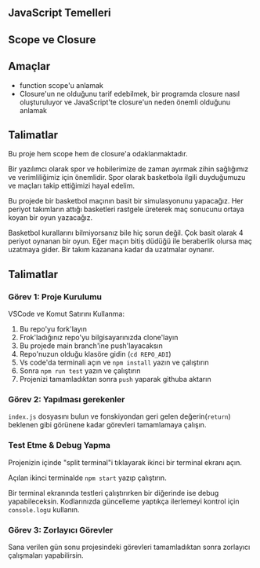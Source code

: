 ## JavaScript Temelleri
## Scope ve Closure
## Amaçlar

- function scope'u anlamak
- Closure'un ne olduğunu tarif edebilmek, bir programda closure nasıl oluşturuluyor ve JavaScript'te closure'un neden önemli olduğunu anlamak

## Talimatlar

Bu proje hem scope hem de closure'a odaklanmaktadır.

Bir yazılımcı olarak spor ve hobilerimize de zaman ayırmak zihin sağlığımız ve verimliliğimiz için önemlidir. Spor olarak basketbola ilgili duyduğumuzu ve maçları takip ettiğimizi hayal edelim.

Bu projede bir basketbol maçının basit bir simulasyonunu yapacağız. Her periyot takımların attığı basketleri rastgele üreterek maç sonucunu ortaya koyan bir oyun yazacağız.

Basketbol kurallarını bilmiyorsanız bile hiç sorun değil. Çok basit olarak 4 periyot oynanan bir oyun. Eğer maçın bitiş düdüğü ile beraberlik olursa maç uzatmaya gider. Bir takım kazanana kadar da uzatmalar oynanır.


## Talimatlar

### Görev 1: Proje Kurulumu

VSCode ve Komut Satırını Kullanma:

1. Bu repo'yu fork'layın
2. Frok'ladığınız repo'yu bilgisayarınızda clone'layın
3. Bu projede main branch'ine push'layacaksın
4. Repo'nuzun olduğu klasöre gidin (`cd REPO_ADI`)
5. Vs code'da terminali açın ve `npm install` yazın ve çalıştırın
6. Sonra `npm run test` yazın ve çalıştırın
7. Projenizi tamamladıktan sonra `push` yaparak githuba aktarın

### Görev 2: Yapılması gerekenler

`index.js` dosyasını bulun ve fonskiyondan geri gelen değerin(`return`) beklenen gibi görünene kadar görevleri tamamlamaya çalışın. 

### Test Etme & Debug Yapma

Projenizin içinde "split terminal"i tıklayarak ikinci bir terminal ekranı açın.

Açılan ikinci terminalde `npm start` yazıp çalıştırın.

Bir terminal ekranında testleri çalıştırırken bir diğerinde ise debug yapabileceksin. Kodlarınızda güncelleme yaptıkça ilerlemeyi kontrol için `console.log`u kullanın.

### Görev 3: Zorlayıcı Görevler

Sana verilen gün sonu projesindeki görevleri tamamladıktan sonra zorlayıcı çalışmaları yapabilirsin.

